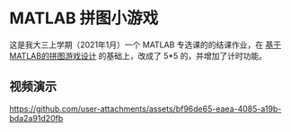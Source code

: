 # MATLAB 拼图小游戏

这是我大三上学期（2021年1月）一个 MATLAB 专选课的的结课作业，在 [基于MATLAB的拼图游戏设计](https://wuxian.blog.csdn.net/article/details/79219110) 的基础上，改成了 5*5 的，并增加了计时功能。

## 视频演示

https://github.com/user-attachments/assets/bf96de65-eaea-4085-a19b-bda2a91d20fb
